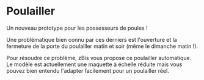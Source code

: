# Poulailler

Un nouveau prototype pour les possesseurs de poules !

Une problématique bien connu par ces derniers est l'ouverture et la fermeture de la porte du poulailler matin et soir (même le dimanche matin !).

Pour résoudre ce problème, zBis vous propose ce poulailler automatique.
Le modèle est actuellement une maquette à échelle réduite mais vous pouvez bien entendu l'adapter facilement pour un poulailler réel.
